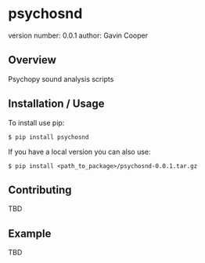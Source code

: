 psychosnd
===============================

version number: 0.0.1
author: Gavin Cooper

Overview
--------

Psychopy sound analysis scripts

Installation / Usage
--------------------

To install use pip:

    $ pip install psychosnd

If you have a local version you can also use:

    $ pip install <path_to_package>/psychosnd-0.0.1.tar.gz

Contributing
------------

TBD

Example
-------

TBD
